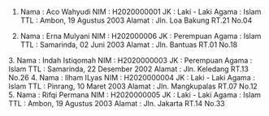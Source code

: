 1. Nama   : Aco Wahyudi<ber>
   NIM    : H2020000001<ber>
   JK     : Laki - Laki<ber>
   Agama  : Islam<ber>
   TTL    : Ambon, 19 Agustus 2003<ber>
   Alamat : Jln. Loa Bakung RT.21 No.04<ber><ber>
 
2. Nama   : Erna Mulyani<ber>
   NIM    : H202000006<ber>
   JK     : Perempuan<ber>
   Agama  : Islam<ber>
   TTL    : Samarinda, 02 Juni 2003<ber>
   Alamat : Jln. Bantuas RT.01 No.18<ber>
 <ber>
3. Nama   : Indah Istiqomah<ber>
   NIM    : H2020000003<ber>
   JK     : Perempuan<ber>
   Agama  : Islam<ber>
   TTL    : Samarinda, 22 Desember 2002<ber>
   Alamat : Jln. Keledang RT.13 No.26<ber>
 <ber>
4. Nama   : Ilham ILyas<ber>
   NIM    : H2020000004<ber>
   JK     : Laki - Laki<ber>
   Agama  : Islam<ber>
   TTL    : Pinrang, 10 Maret 2003<ber>
   Alamat : Jln. Mangkupalas RT.07 No.12<ber>
 <ber>
5. Nama   : Rifqi Permana<ber>
   NIM    : H2020000005<ber>
   JK     : Laki - Laki<ber>
   Agama  : Islam<ber>
   TTL    : Ambon, 19 Agustus 2003<ber>
   Alamat : Jln. Jakarta RT.14 No.33<ber>
